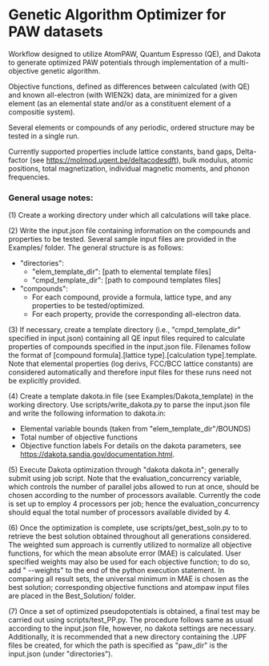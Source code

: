 # Genetic Algorithm Optimizer for PAW datasets

Workflow designed to utilize AtomPAW, Quantum Espresso (QE), and Dakota to generate optimized PAW potentials through implementation of a multi-objective genetic algorithm.

Objective functions, defined as differences between calculated (with QE) and known all-electron (with WIEN2k) data, are minimized for a given element (as an elemental state and/or as a constituent element of a compositie system).

Several elements or compounds of any periodic, ordered structure may be tested in a single run.

Currently supported properties include lattice constants, band gaps, Delta-factor (see https://molmod.ugent.be/deltacodesdft), bulk modulus, atomic positions, total magnetization, individual magnetic moments, and phonon frequencies.

### General usage notes:

(1) Create a working directory under which all calculations will take place.

(2) Write the input.json file containing information on the compounds and properties to be tested. Several sample input files are provided in the Examples/ folder. The general structure is as follows:
- "directories":
  - "elem_template_dir": [path to elemental template files]
  - "cmpd_template_dir": [path to compound templates files]
- "compounds":
  - For each compound, provide a formula, lattice type, and any properties to be tested/optimized.
  - For each property, provide the corresponding all-electron data.

(3) If necessary, create a template directory (i.e., "cmpd_template_dir" specified in input.json) containing all QE input files required to calculate properties of compounds specified in the input.json file. Filenames follow the format of [compound formula].[lattice type].[calculation type].template. Note that elemental properties (log derivs, FCC/BCC lattice constants) are considered automatically and therefore input files for these runs need not be explicitly provided.

(4) Create a template dakota.in file (see Examples/Dakota_template) in the working directory. Use scripts/write_dakota.py to parse the input.json file and write the following information to dakota.in:
- Elemental variable bounds (taken from "elem_template_dir"/BOUNDS)
- Total number of objective functions
- Objective function labels
For details on the dakota parameters, see https://dakota.sandia.gov/documentation.html.

(5) Execute Dakota optimization through "dakota dakota.in"; generally submit using job script. Note that the evaluation_concurrency variable, which controls the number of parallel jobs allowed to run at once, should be chosen according to the number of processors available. Currently the code is set up to employ 4 processors per job; hence the evaluation_concurrency should equal the total number of processors available divided by 4.

(6) Once the optimization is complete, use scripts/get_best_soln.py to to retrieve the best solution obtained throughout all generations considered. The weighted sum approach is currently utilized to normalize all objective functions, for which the mean absolute error (MAE) is calculated. User specified weights may also be used for each objective function; to do so, add " --weights" to the end of the python execution statement. In comparing all result sets, the universal minimum in MAE is chosen as the best solution; corresponding objective functions and atompaw input files are placed in the Best_Solution/ folder.

(7) Once a set of optimized pseudopotentials is obtained, a final test may be carried out using scripts/test_PP.py. The procedure follows same as usual according to the input.json file, however, no dakota settings are necessary. Additionally, it is recommended that a new directory containing the .UPF files be created, for which the path is specified as "paw_dir" is the input.json (under "directories").
